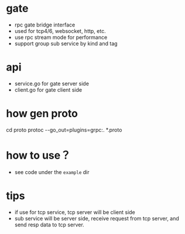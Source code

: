 # gate
 - rpc gate bridge interface
 - used for tcp4/6, websocket, http, etc.
 - use rpc stream mode for performance
 - support group sub service by kind and tag
 
# api

 - service.go for gate server side
 - client.go for gate client side 
 
# how gen proto

cd proto
protoc --go_out=plugins=grpc:. *.proto
 
# how to use？

- see code under the `example` dir
 
 # tips
 
 - if use for tcp service, tcp server will be client side
 - sub service will be server side, receive request from tcp server,
   and send resp data to tcp server.
